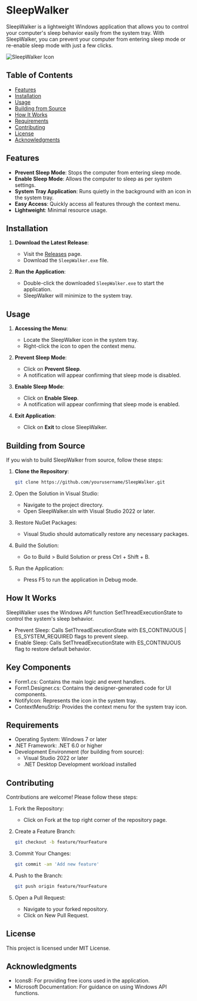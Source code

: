 # SleepWalker

SleepWalker is a lightweight Windows application that allows you to control your computer's sleep behavior easily from the system tray. With SleepWalker, you can prevent your computer from entering sleep mode or re-enable sleep mode with just a few clicks.

![SleepWalker Icon](https://github.com/Squid2112/SleepWalker/SleepWalker.png)

## Table of Contents

- [Features](#features)
- [Installation](#installation)
- [Usage](#usage)
- [Building from Source](#building-from-source)
- [How It Works](#how-it-works)
- [Requirements](#requirements)
- [Contributing](#contributing)
- [License](#license)
- [Acknowledgments](#acknowledgments)

## Features

- **Prevent Sleep Mode**: Stops the computer from entering sleep mode.
- **Enable Sleep Mode**: Allows the computer to sleep as per system settings.
- **System Tray Application**: Runs quietly in the background with an icon in the system tray.
- **Easy Access**: Quickly access all features through the context menu.
- **Lightweight**: Minimal resource usage.

## Installation

1. **Download the Latest Release**:

   - Visit the [Releases](https://github.com/Squid2112/SleepWalker/releases) page.
   - Download the `SleepWalker.exe` file.

2. **Run the Application**:

   - Double-click the downloaded `SleepWalker.exe` to start the application.
   - SleepWalker will minimize to the system tray.

## Usage

1. **Accessing the Menu**:

   - Locate the SleepWalker icon in the system tray.
   - Right-click the icon to open the context menu.

2. **Prevent Sleep Mode**:

   - Click on **Prevent Sleep**.
   - A notification will appear confirming that sleep mode is disabled.

3. **Enable Sleep Mode**:

   - Click on **Enable Sleep**.
   - A notification will appear confirming that sleep mode is enabled.

4. **Exit Application**:

   - Click on **Exit** to close SleepWalker.

## Building from Source

If you wish to build SleepWalker from source, follow these steps:

1. **Clone the Repository**:

   ```bash
   git clone https://github.com/yourusername/SleepWalker.git
   ```

2. Open the Solution in Visual Studio:

   - Navigate to the project directory.
   - Open SleepWalker.sln with Visual Studio 2022 or later.

3. Restore NuGet Packages:

   - Visual Studio should automatically restore any necessary packages.

4. Build the Solution:

   - Go to Build > Build Solution or press Ctrl + Shift + B.

5. Run the Application:

   - Press F5 to run the application in Debug mode.
  

## How It Works

SleepWalker uses the Windows API function SetThreadExecutionState to control the system's sleep behavior.

   - Prevent Sleep: Calls SetThreadExecutionState with ES_CONTINUOUS | ES_SYSTEM_REQUIRED flags to prevent sleep.
   - Enable Sleep: Calls SetThreadExecutionState with ES_CONTINUOUS flag to restore default behavior.

## Key Components

   - Form1.cs: Contains the main logic and event handlers.
   - Form1.Designer.cs: Contains the designer-generated code for UI components.
   - NotifyIcon: Represents the icon in the system tray.
   - ContextMenuStrip: Provides the context menu for the system tray icon.

## Requirements

   - Operating System: Windows 7 or later
   - .NET Framework: .NET 6.0 or higher
   - Development Environment (for building from source):
      - Visual Studio 2022 or later
      - .NET Desktop Development workload installed

## Contributing

Contributions are welcome! Please follow these steps:

1. Fork the Repository:

   - Click on Fork at the top right corner of the repository page.

2. Create a Feature Branch:
   ```bash
   git checkout -b feature/YourFeature
   ```

3. Commit Your Changes:
   ```bash
   git commit -am 'Add new feature'
   ```

4. Push to the Branch:
   ```bash
   git push origin feature/YourFeature
   ```

5. Open a Pull Request:

   - Navigate to your forked repository.
   - Click on New Pull Request.

## License

This project is licensed under MIT License.

## Acknowledgments

   - Icons8: For providing free icons used in the application.
   - Microsoft Documentation: For guidance on using Windows API functions.
